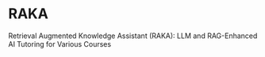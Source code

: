 # RAKA
Retrieval Augmented Knowledge Assistant (RAKA): LLM and RAG-Enhanced AI Tutoring for Various Courses
